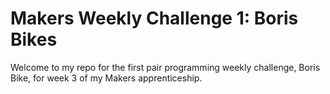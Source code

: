 # Makers Weekly Challenge 1: Boris Bikes

Welcome to my repo for the first pair programming weekly challenge, Boris Bike,
for week 3 of my Makers apprenticeship.
